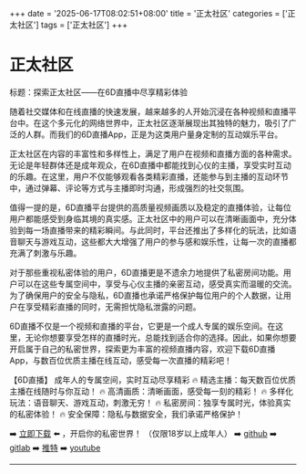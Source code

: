 +++
date = '2025-06-17T08:02:51+08:00'
title = '正太社区'
categories = ['正太社区']
tags = ['正太社区']
+++

# 正太社区

标题：探索正太社区——在6D直播中尽享精彩体验

随着社交媒体和在线直播的快速发展，越来越多的人开始沉浸在各种视频和直播平台中。在这个多元化的网络世界中，正太社区逐渐展现出其独特的魅力，吸引了广泛的人群。而我们的6D直播App，正是为这类用户量身定制的互动娱乐平台。

正太社区在内容的丰富性和多样性上，满足了用户在视频和直播方面的各种需求。无论是年轻群体还是成年观众，在6D直播中都能找到心仪的主播，享受实时互动的乐趣。在这里，用户不仅能够观看各类精彩直播，还能参与到主播的互动环节中，通过弹幕、评论等方式与主播即时沟通，形成强烈的社交氛围。

值得一提的是，6D直播平台提供的高质量视频画质以及稳定的直播体验，让每位用户都能感受到身临其境的真实感。正太社区中的用户可以在清晰画面中，充分体验到每一场直播带来的精彩瞬间。与此同时，平台还推出了多样化的玩法，比如语音聊天与游戏互动，这些都大大增强了用户的参与感和娱乐性，让每一次的直播都充满了刺激与乐趣。

对于那些重视私密体验的用户，6D直播更是不遗余力地提供了私密房间功能。用户可以在这些专属空间中，享受与心仪主播的亲密互动，感受真实而温暖的交流。为了确保用户的安全与隐私，6D直播也承诺严格保护每位用户的个人数据，让用户在享受精彩直播的同时，无需担忧隐私泄露的问题。

6D直播不仅是一个视频和直播的平台，它更是一个成人专属的娱乐空间。在这里，无论你想要享受怎样的直播时光，总能找到适合你的选择。因此，如果你想要开启属于自己的私密世界，探索更为丰富的视频直播内容，欢迎下载6D直播App，与数百位优质主播在线互动，感受每一次直播的精彩吧！

【6D直播】
成年人的专属空间，实时互动尽享精彩
🔥 精选主播：每天数百位优质主播在线随时与你互动！
🔥 高清画质：清晰画面，感受每一刻的精彩！
🔥 多样化玩法：语音聊天、游戏互动，刺激无穷！
🔥 私密房间：独享专属时光，体验真实的私密体验！
🔥 安全保障：隐私与数据安全，我们承诺严格保护！

➡️ [立即下载](https://down123.s3.ap-east-1.amazonaws.com/down/down.html?channelCode=blog) ⬅️ ，开启你的私密世界！ （仅限18岁以上成年人）
➡️ [github](https://aldult-live.github.io/)
➡️ [gitlab](https://seo-09598d.gitlab.io/)
➡️ [推特](https://x.com/wegame33)
➡️ [youtube](https://www.youtube.com/@6Dlive)

---

